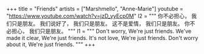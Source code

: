 +++
title = "Friends"
artists = ["Marshmello", "Anne-Marie"]
youtube = "https://www.youtube.com/watch?v=jzD_yyEcp0M"
l2 = """
<span class="h1">你不必担心</span>，
我们<span class="h2">只是朋友</span>。
我们说好了，
我们只是朋友。
<span class="h3">这不是爱情</span>，
我们只是朋友。
你不必担心，
我们只是朋友。
"""
l1 = """
<span class="h1">Don't worry</span>,
We're <span class="h2">just friends</span>.
We've made it clear,
We're just friends.
It's <span class="h3">not love</span>,
We're just friends.
Don't worry about it,
We're just friends.
"""
+++ 